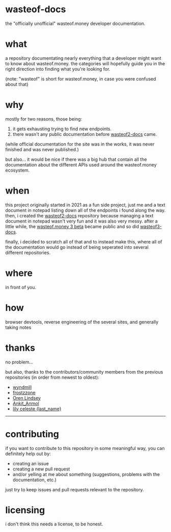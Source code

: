 # wasteof-docs
the "officially unofficial" wasteof.money developer documentation.

# what
a repository documentating nearly everything that a developer might want to know about wasteof.money.
the categories will hopefully guide you in the right direction into finding what you're looking for.

(note: "wasteof" is short for wasteof.money, in case you were confused about that)

# why
mostly for two reasons, those being:
1. it gets exhausting trying to find new endpoints.
2. there wasn't any public documentation before [wasteof2-docs](https://github.com/wulliy/wasteof2-docs) came.

(while official documentation for the site was in the works, it was never finished and was never published.)

but also... it would be nice if there was a big hub that contain all the documentation about the different APIs used around the wasteof.money ecosystem.

# when
this project originally started in 2021 as a fun side project, just me and a text document in notepad listing down all of the endpoints i found along the way. then, i created the [wasteof2-docs](https://github.com/wulliy/wasteof2-docs) repository because managing a text document in notepad wasn't very fun and it was also very messy. after a little while, the [wasteof.money 3 beta](https://beta.wasteof.money) became public and so did [wasteof3-docs](https://github.com/wulliy/wasteof3-docs).

finally, i decided to scratch all of that and to instead make this, where all of the documentation would go instead of being seperated into several different repositories.

# where
in front of you.

# how
browser devtools, reverse engineering of the several sites, and generally taking notes

# thanks
no problem...

but also, thanks to the contributors/community members from the previous repositories (in order from newest to oldest):
- [wyndmill](https://github.com/wyndmill)
- [frostzzone](https://github.com/frostzzone)
- [Oren Lindsey](https://github.com/Oren-Lindsey)
- [Ankit_Anmol](https://github.com/Quantum-Codes)
- [lily celeste {last_name}](https://github.com/TheAwesome98-Real)

---

# contributing
if you want to contribute to this repository in some meaningful way, you can definitely help out by:
- creating an issue
- creating a new pull request
- and/or yelling at me about something (suggestions, problems with the documentation, etc.)

just try to keep issues and pull requests relevant to the repository.

# licensing
i don't think this needs a license, to be honest.
